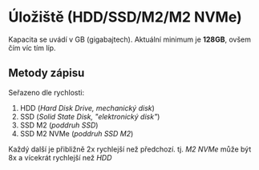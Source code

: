 # Úložiště (HDD/SSD/M2/M2 NVMe)
Kapacita se uvádí v GB (gigabajtech).
Aktuální minimum je **128GB**, ovšem čím víc tím líp.

## Metody zápisu

Seřazeno dle rychlosti:
1. HDD (*Hard Disk Drive, mechanický disk*)
1. SSD (*Solid State Disk, "elektronický disk"*)
1. SSD M2 (*poddruh SSD*)
1. SSD M2 NVMe (*poddruh SSD M2*)

Každý další je přibližně 2x rychlejší než předchozí. tj. *M2 NVMe* může být 8x a vícekrát rychlejší než *HDD*